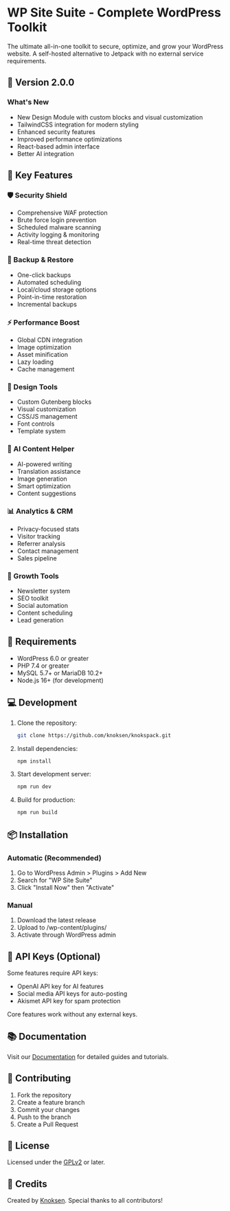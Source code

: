 # WP Site Suite - Complete WordPress Toolkit

The ultimate all-in-one toolkit to secure, optimize, and grow your WordPress website. A self-hosted alternative to Jetpack with no external service requirements.

## 🚀 Version 2.0.0

### What's New

- New Design Module with custom blocks and visual customization
- TailwindCSS integration for modern styling
- Enhanced security features
- Improved performance optimizations
- React-based admin interface
- Better AI integration

## 🎯 Key Features

### 🛡️ Security Shield
- Comprehensive WAF protection
- Brute force login prevention
- Scheduled malware scanning
- Activity logging & monitoring
- Real-time threat detection

### 💾 Backup & Restore
- One-click backups
- Automated scheduling
- Local/cloud storage options
- Point-in-time restoration
- Incremental backups

### ⚡ Performance Boost
- Global CDN integration
- Image optimization
- Asset minification
- Lazy loading
- Cache management

### 🎨 Design Tools
- Custom Gutenberg blocks
- Visual customization
- CSS/JS management
- Font controls
- Template system

### 🤖 AI Content Helper
- AI-powered writing
- Translation assistance
- Image generation
- Smart optimization
- Content suggestions

### 📊 Analytics & CRM
- Privacy-focused stats
- Visitor tracking
- Referrer analysis
- Contact management
- Sales pipeline

### 🚀 Growth Tools
- Newsletter system
- SEO toolkit
- Social automation
- Content scheduling
- Lead generation

## 🔧 Requirements

- WordPress 6.0 or greater
- PHP 7.4 or greater
- MySQL 5.7+ or MariaDB 10.2+
- Node.js 16+ (for development)

## 💻 Development

1. Clone the repository:
   ```bash
   git clone https://github.com/knoksen/knokspack.git
   ```

2. Install dependencies:
   ```bash
   npm install
   ```

3. Start development server:
   ```bash
   npm run dev
   ```

4. Build for production:
   ```bash
   npm run build
   ```

## 📦 Installation

### Automatic (Recommended)
1. Go to WordPress Admin > Plugins > Add New
2. Search for "WP Site Suite"
3. Click "Install Now" then "Activate"

### Manual
1. Download the latest release
2. Upload to /wp-content/plugins/
3. Activate through WordPress admin

## 🔑 API Keys (Optional)

Some features require API keys:
- OpenAI API key for AI features
- Social media API keys for auto-posting
- Akismet API key for spam protection

Core features work without any external keys.

## 📚 Documentation

Visit our [Documentation](https://knokspack.com/docs) for detailed guides and tutorials.

## 🤝 Contributing

1. Fork the repository
2. Create a feature branch
3. Commit your changes
4. Push to the branch
5. Create a Pull Request

## 📝 License

Licensed under the [GPLv2](https://www.gnu.org/licenses/gpl-2.0.html) or later.

## 🌟 Credits

Created by [Knoksen](https://knoksen.com). Special thanks to all contributors!
